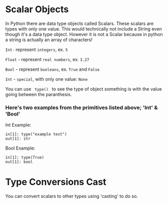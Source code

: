 # Scalar Objects

In Python there are data type objects called Scalars. These scalars are types with only one value. This would technically not include a String even though it's a data type object. However it is not a Scalar because in python a string is actually an array of characters!

<code>Int-</code> represent <code>integers</code>, ex. <code>5</code> 

<code>Float</code> - represent <code>real numbers</code>, ex. <code>3.27</code>

<code>Bool</code> - represent <code>booleans</code>, ex. <code>True</code> and <code>False</code>

<code>Int</code> - <code>special</code>, with only one value: <code>None</code>

You can use <code> type() </code> to see the type of object something is with the value going between the paranthesis.

### Here's two examples from the primitives listed above; 'Int' & 'Bool'

Int Example:

```
in[1]: type("example text")
out[1]: str
```

Bool Example:

```
in[1]: type(True)
out[1]: bool
```

# Type Conversions Cast

You can convert scalars to other types using 'casting' to do so.

